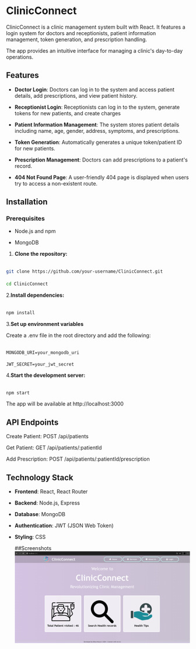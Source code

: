   
  

# ClinicConnect

ClinicConnect is a clinic management system built with React. It features a login system for doctors and receptionists, patient information management, token generation, and prescription handling.

The app provides an intuitive interface for managing a clinic's day-to-day operations.

## Features

- **Doctor Login**: Doctors can log in to the system and access patient details, add prescriptions, and view patient history.

- **Receptionist Login**: Receptionists can log in to the system, generate tokens for new patients, and create charges

- **Patient Information Management**: The system stores patient details including name, age, gender, address, symptoms, and prescriptions.

- **Token Generation**: Automatically generates a unique token/patient ID for new patients.

- **Prescription Management**: Doctors can add prescriptions to a patient's record.

- **404 Not Found Page**: A user-friendly 404 page is displayed when users try to access a non-existent route.

## Installation

### Prerequisites

- Node.js and npm

- MongoDB

  

1. **Clone the repository:**

```bash

git clone https://github.com/your-username/ClinicConnect.git

cd ClinicConnect

```

2.**Install dependencies:**

```bash

npm install

```

3.**Set up environment variables**

Create a .env file in the root directory and add the following:

```env

MONGODB_URI=your_mongodb_uri

JWT_SECRET=your_jwt_secret

```

4.**Start the development server:**

```bash

npm start

```

  

The app will be available at http://localhost:3000

## API Endpoints

Create Patient: POST /api/patients

Get Patient: GET /api/patients/:patientId

Add Prescription: POST /api/patients/:patientId/prescription


## Technology Stack

- **Frontend**: React, React Router

- **Backend**: Node.js, Express

- **Database**: MongoDB

- **Authentication**: JWT (JSON Web Token)

- **Styling**: CSS


  ##Screenshots
  ![Screenshot](screenshots/home.png)

